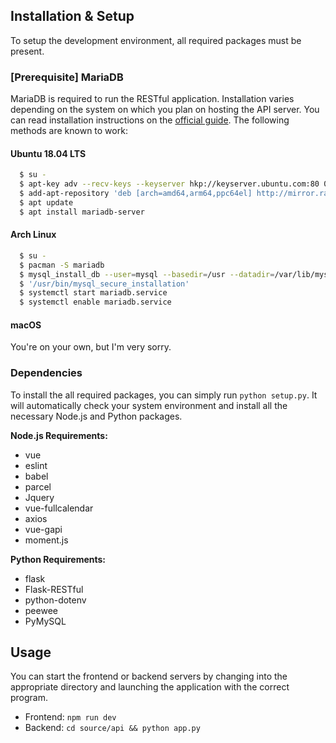 ## Installation & Setup
To setup the development environment, all required packages must be present.

### [Prerequisite] MariaDB
MariaDB is required to run the RESTful application. Installation varies depending on the system on which you plan on hosting the API server. You can read installation instructions on the [official guide](https://downloads.mariadb.org/mariadb/repositories/#mirror=rackspace). The following methods are known to work:

#### Ubuntu 18.04 LTS
```sh
  $ su -
  $ apt-key adv --recv-keys --keyserver hkp://keyserver.ubuntu.com:80 0xF1656F24C74CD1D8
  $ add-apt-repository 'deb [arch=amd64,arm64,ppc64el] http://mirror.rackspace.com/mariadb/repo/10.3/ubuntu bionic main'
  $ apt update
  $ apt install mariadb-server
```

#### Arch Linux
```sh
  $ su -
  $ pacman -S mariadb
  $ mysql_install_db --user=mysql --basedir=/usr --datadir=/var/lib/mysql
  $ '/usr/bin/mysql_secure_installation'
  $ systemctl start mariadb.service
  $ systemctl enable mariadb.service
```

#### macOS
You're on your own, but I'm very sorry.

### Dependencies
To install the all required packages, you can simply run `python setup.py`. It will automatically check your system environment and install all the necessary Node.js and Python packages.

**Node.js Requirements:**
* vue
* eslint
* babel
* parcel
* Jquery
* vue-fullcalendar
* axios
* vue-gapi
* moment.js

**Python Requirements:**
* flask
* Flask-RESTful
* python-dotenv
* peewee
* PyMySQL

## Usage
You can start the frontend or backend servers by changing into the appropriate directory and launching the application with the correct program.
* Frontend: `npm run dev`
* Backend: `cd source/api && python app.py`